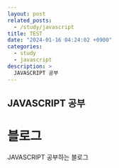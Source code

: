 ```yaml
---
layout: post
related_posts:
  - /study/javascript
title: TEST
date: "2024-01-16 04:24:02 +0900"
categories:
  - study
  - javascript
description: >
  JAVASCRIPT 공부
---
```


## JAVASCRIPT 공부

# 블로그

JAVASCRIPT 공부하는 블로그
